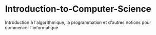 # Introduction-to-Computer-Science
Introduction à l'algorithmique, la programmation et d'autres notions pour commencer l'informatique
